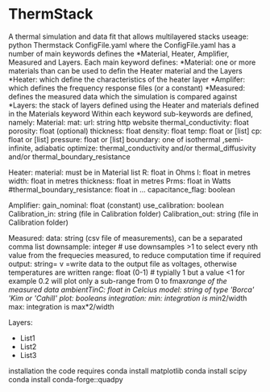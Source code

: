 # ThermStack
 A thermal simulation and data fit that allows multilayered stacks
useage:
python Thermstack ConfigFile.yaml
where the ConfigFile.yaml has a number of main keywords defines the 
*Material, Heater, Amplifier, Measured and Layers.  Each main keyword defines:
*Material: one or more materials than can be used to defin the Heater material and the Layers
*Heater: which define the characteristics of the heater layer
*Amplifer: which defines the frequency response files (or a constant) 
*Measured: defines the measured data which the simulation is compared against
*Layers: the stack of layers defined using the Heater and materials defined in the Materials keyword
Within each keyword sub-keywords are defined, namely:
Material:
  mat:
    url: string http website 
    thermal_conductivity: float
    porosity: float (optional)
    thickness: float
    density: float
    temp: float or [list]
    cp: float or [list]
    pressure: float or [list]
    boundary: one of  isothermal ,semi-infinite, adiabatic
optimize: thermal_conductivity and/or thermal_diffusivity and/or  thermal_boundary_resistance 

Heater:
  material: must be in Material list
  R: float in Ohms
  l: float in metres
  width: float in metres
  thickness: float in metres
  Prms: float in Watts
  #thermal_boundary_resistance: float in ...
  capacitance_flag: boolean
 
Amplifier:
  gain_nominal: float (constant)
  use_calibration: boolean
  Calibration_in: string (file in Calibration folder)
  Calibration_out: string (file in Calibration folder)

Measured:
  data: string  (csv file of measurements), can be a separated comma list
  downsample: integer  # use downsamples >1 to select every nth value from the frequecies measured, to reduce computation time if required
  output: string= v =write data to the output file as voltages, otherwise temperatures are written 
  range: float (0-1) # typially 1 but a value <1 for example 0.2 will plot only a sub-range from 0 to fmax*range of the measured data
  ambientTinC: float in Celcius
  model: string of type 'Borca' 'Kim or 'Cahill' 
  plot: booleans
  integration:
    min: integration is min*2/width
    max: integration is max*2/width

Layers:
  - List1
  - List2
  - List3

installation
the code requires
conda install matplotlib
conda install scipy
conda install conda-forge::quadpy

